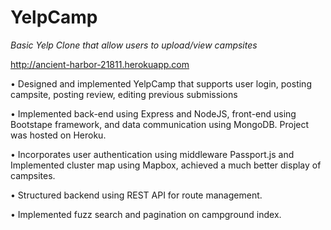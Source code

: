 # YelpCamp
*Basic Yelp Clone that allow users to upload/view campsites*  

http://ancient-harbor-21811.herokuapp.com

•	Designed and implemented YelpCamp that supports user login, posting campsite, posting review, editing previous submissions

•	Implemented back-end using Express and NodeJS, front-end using Bootstape framework, and data communication using MongoDB.  Project was hosted on Heroku.

•	Incorporates user authentication using middleware Passport.js and Implemented cluster map using Mapbox, achieved a much better display of campsites.

•	Structured backend using REST API for route management.

•	Implemented fuzz search and pagination on campground index.
